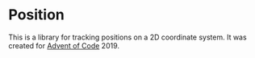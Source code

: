 # Position

This is a library for tracking positions on a 2D coordinate system. It was created for [Advent of Code](https://adventofcode.com/) 2019.